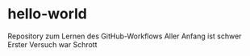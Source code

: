 # hello-world
Repository zum Lernen des GitHub-Workflows
Aller Anfang ist schwer
Erster Versuch war Schrott
